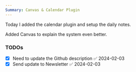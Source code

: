 ```yaml
---
Summary: Canvas & Calendar Plugin
---
```



Today I added the calendar plugin and setup the daily notes. 

Added Canvas to explain the system even better. 

### TODOs

- [x] Need to update the Github description ✅ 2024-02-03
- [x] Send update to Newsletter ✅ 2024-02-03
